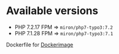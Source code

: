 # Available versions

* PHP 7.2.17 FPM => `miron/php7-typo3:7.2`
* PHP 7.1.28 FPM => `miron/php7-typo3:7.1`

Dockerfile for [Dockerimage](https://hub.docker.com/r/miron/php7-typo3/)

